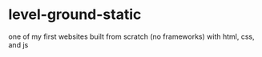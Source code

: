 # level-ground-static

one of my first websites built from scratch (no frameworks) with html, css, and js

